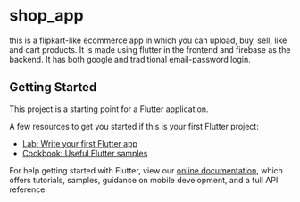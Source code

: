 # shop_app

this is a flipkart-like ecommerce app in which you can upload, buy, sell, like and cart products. It is made using flutter in the frontend and firebase as the backend. It has both google and traditional email-password login.

## Getting Started

This project is a starting point for a Flutter application.

A few resources to get you started if this is your first Flutter project:

- [Lab: Write your first Flutter app](https://flutter.dev/docs/get-started/codelab)
- [Cookbook: Useful Flutter samples](https://flutter.dev/docs/cookbook)

For help getting started with Flutter, view our
[online documentation](https://flutter.dev/docs), which offers tutorials,
samples, guidance on mobile development, and a full API reference.
